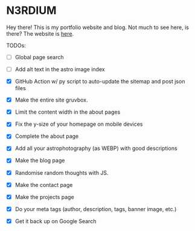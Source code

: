 # N3RDIUM
Hey there! This is my portfolio website and blog. Not much to see here, is there?
The website is [here](https://n3rdium.dev).

TODOs:
- [ ] Global page search
- [ ] Add alt text in the astro image index
- [x] GitHub Action w/ py script to auto-update the sitemap and post json files
- [x] Make the entire site gruvbox.
- [x] Limit the content width in the about pages
- [x] Fix the y-size of your homepage on mobile devices
- [x] Complete the about page
- [x] Add all your astrophotography (as WEBP) with good descriptions
- [x] Make the blog page
- [x] Randomise random thoughts with JS.
- [x] Make the contact page
- [x] Make the projects page
- [x] Do your meta tags (author, description, tags, banner image, etc.)
- [x] Get it back up on Google Search

